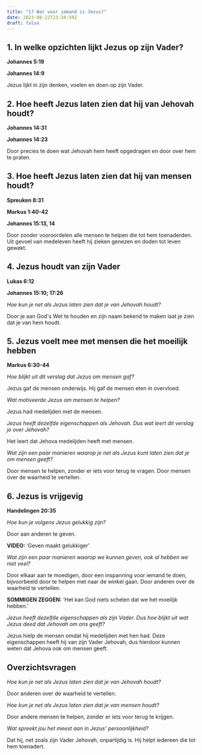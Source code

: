 ```yaml
---
title: "17 Wat voor iemand is Jezus?"
date: 2023-08-22T23:34:59Z
draft: false
---
```


## 1. In welke opzichten lijkt Jezus op zijn Vader?

**Johannes 5:19**

**Johannes 14:9**

Jezus lijkt in zijn denken, voelen en doen op zijn Vader.

## 2. Hoe heeft Jezus laten zien dat hij van Jehovah houdt?

**Johannes 14:31**

**Johannes 14:23**

Door precies te doen wat Jehovah hem heeft opgedragen en door over hem te praten.

## 3. Hoe heeft Jezus laten zien dat hij van mensen houdt?

**Spreuken 8:31**

**Markus 1:40-42**

**Johannes 15:13, 14**

Door zonder vooroordelen alle mensen te helpen die tot hem toenaderden. Uit gevoel
van medeleven heeft hij zieken genezen en doden tot leven gewekt.

## 4. Jezus houdt van zijn Vader

**Lukas 6:12**

**Johannes 15:10; 17:26**

_Hoe kun je net als Jezus laten zien dat je van Jehovah houdt?_

Door je aan God's Wet te houden en zijn naam bekend te maken laat je zien dat je van hem houdt.

## 5. Jezus voelt mee met mensen die het moeilijk hebben

**Markus 6:30-44**

_Hoe blijkt uit dit verslag dat Jezus om mensen gaf?_

Jezus gaf de mensen onderwijs. Hij gaf de mensen eten in overvloed.

_Wat motiveerde Jezus om mensen te helpen?_

Jezus had medelijden met de mensen.

_Jezus heeft dezelfde eigenschappen als Jehovah. Dus wat leert dit verslag je over Jehovah?_

Het leert dat Jehova medelijden heeft met mensen.

_Wat zijn een paar manieren waarop je net als Jezus kunt laten zien dat je om mensen geeft?_

Door mensen te helpen, zonder er iets voor terug te vragen. Door mensen over de waarheid te vertellen.

## 6. Jezus is vrijgevig

**Handelingen 20:35**

_Hoe kun je volgens Jezus gelukkig zijn?_

Door aan anderen te geven.

**VIDEO:** ‘Geven maakt gelukkiger’

_Wat zijn een paar manieren waarop we kunnen geven, ook al hebben we niet veel?_

Door elkaar aan te moedigen, door een inspanning voor iemand te doen, bijvoorbeeld door te helpen met naar
de winkel gaan. Door anderen over de waarheid te vertellen.

**SOMMIGEN ZEGGEN:** ‘Het kan God niets schelen dat we het moeilijk hebben.’

_Jezus heeft dezelfde eigenschappen als zijn Vader. Dus hoe blijkt uit wat Jezus deed dat Jehovah om ons geeft?_

Jezus hielp de mensen omdat hij medelijden met hen had. Deze eigenschappen heeft hij van zijn Vader Jehovah, dus
hierdoor kunnen weten dat Jehova ook om mensen geeft.

## Overzichtsvragen

_Hoe kun je net als Jezus laten zien dat je van Jehovah houdt?_

Door anderen over de waarheid te vertellen.

_Hoe kun je net als Jezus laten zien dat je van mensen houdt?_

Door andere mensen te helpen, zonder er iets voor terug te krijgen.

_Wat spreekt jou het meest aan in Jezus’ persoonlijkheid?_

Dat hij, net zoals zijn Vader Jehovah, onpartijdig is. Hij helpt iedereen die tot hem toenadert.

